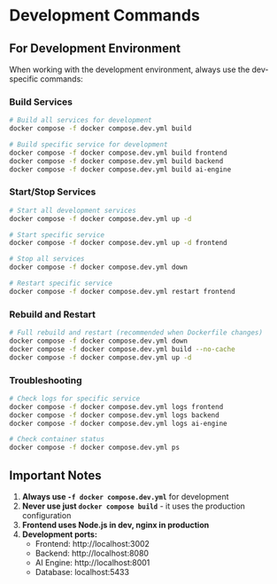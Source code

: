 # Development Commands

## For Development Environment

When working with the development environment, always use the dev-specific commands:

### Build Services
```bash
# Build all services for development
docker compose -f docker compose.dev.yml build

# Build specific service for development
docker compose -f docker compose.dev.yml build frontend
docker compose -f docker compose.dev.yml build backend
docker compose -f docker compose.dev.yml build ai-engine
```

### Start/Stop Services
```bash
# Start all development services
docker compose -f docker compose.dev.yml up -d

# Start specific service
docker compose -f docker compose.dev.yml up -d frontend

# Stop all services
docker compose -f docker compose.dev.yml down

# Restart specific service
docker compose -f docker compose.dev.yml restart frontend
```

### Rebuild and Restart
```bash
# Full rebuild and restart (recommended when Dockerfile changes)
docker compose -f docker compose.dev.yml down
docker compose -f docker compose.dev.yml build --no-cache
docker compose -f docker compose.dev.yml up -d
```

### Troubleshooting
```bash
# Check logs for specific service
docker compose -f docker compose.dev.yml logs frontend
docker compose -f docker compose.dev.yml logs backend
docker compose -f docker compose.dev.yml logs ai-engine

# Check container status
docker compose -f docker compose.dev.yml ps
```

## Important Notes

1. **Always use `-f docker compose.dev.yml`** for development
2. **Never use just `docker compose build`** - it uses the production configuration
3. **Frontend uses Node.js in dev, nginx in production**
4. **Development ports:**
   - Frontend: http://localhost:3002
   - Backend: http://localhost:8080
   - AI Engine: http://localhost:8001
   - Database: localhost:5433